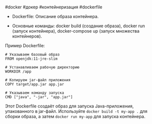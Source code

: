 #docker #докер #контейнеризация #dockerfile
-  Dockerfile: Описание образа контейнера.
    
- Основные команды: docker build (создание образа), docker run (запуск контейнера), docker-compose up (запуск множества контейнеров).
    
Пример Dockerfile:
```
# Указываем базовый образ
FROM openjdk:11-jre-slim

# Устанавливаем рабочую директорию
WORKDIR /app

# Копируем jar-файл приложения
COPY target/app.jar app.jar

# Указываем команду запуска
CMD ["java", "-jar", "app.jar"]
```
Этот Dockerfile создаёт образ для запуска Java-приложения, упакованного в jar-файл. Используйте `docker build -t my-app .` для сборки образа, а затем `docker run my-app` для запуска контейнера.